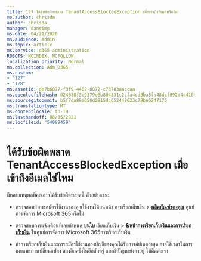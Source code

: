 ```yaml
---
title: 127 ได้รับข้อผิดพลาด TenantAccessBlockedException เมื่อเข้าถึงอีเมลหรือไม่
ms.author: chrisda
author: chrisda
manager: dansimp
ms.date: 04/21/2020
ms.audience: Admin
ms.topic: article
ms.service: o365-administration
ROBOTS: NOINDEX, NOFOLLOW
localization_priority: Normal
ms.collection: Adm_O365
ms.custom:
- "127"
- "128"
ms.assetid: de7b6877-f3f9-4402-8072-c73783aaccaa
ms.openlocfilehash: 024638f3c9379e6b804331c2cfa4cd8ba5fa48dcf892d4c418db0ff9a0206b3b
ms.sourcegitcommit: b5f7da89a650d2915dc652449623c78be6247175
ms.translationtype: MT
ms.contentlocale: th-TH
ms.lasthandoff: 08/05/2021
ms.locfileid: "54089459"
---
```

# <a name="getting-a-tenantaccessblockedexception-error-when-accessing-email"></a>ได้รับข้อผิดพลาด TenantAccessBlockedException เมื่อเข้าถึงอีเมลใช่ไหม

มีหลายเหตุผลที่คุณอาจได้รับข้อผิดพลาดนี้ ตัวอย่างเช่น:

- ตรวจสอบว่าการสมัครใช้งานของคุณใช้งานได้บนหน้า การเรียกเก็บเงิน \> **[ผลิตภัณฑ์ของคุณ](https://portal.office.com/adminportal/home#/subscriptions)** ศูนย์การจัดการ Microsoft 365หรือไม่

- ตรวจสอบการแจ้งเตือนที่เลยกําหนด **บนใบ** เรียกเก็บเงิน \> **[&หน้าการเรียกเก็บเงินและการเรียกเก็บเงิน](https://portal.office.com/adminportal/home#/billoverview)** ในศูนย์การจัดการ Microsoft 365การเรียกเก็บเงิน

- ถ้าการเรียกเก็บเงินและการสมัครใช้งานของบัญชีของคุณได้รับการอัปเดตล่าสุด อาจใช้เวลาในการเผยแพร่การเปลี่ยนแปลง ลองอีกครั้งในอีกสักครู่ และถ้าปัญหายังคงอยู่ ให้ติดต่อเรา
